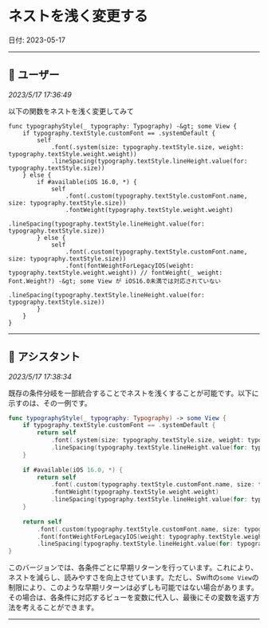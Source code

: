 # ネストを浅く変更する

日付: 2023-05-17

---

## 👤 ユーザー
*2023/5/17 17:36:49*

以下の関数をネストを浅く変更してみて

    func typographyStyle(_ typography: Typography) -&gt; some View {
        if typography.textStyle.customFont == .systemDefault {
            self
                .font(.system(size: typography.textStyle.size, weight: typography.textStyle.weight.weight))
                .lineSpacing(typography.textStyle.lineHeight.value(for: typography.textStyle.size))
        } else {
            if #available(iOS 16.0, *) {
                self
                    .font(.custom(typography.textStyle.customFont.name, size: typography.textStyle.size))
                    .fontWeight(typography.textStyle.weight.weight)
                    .lineSpacing(typography.textStyle.lineHeight.value(for: typography.textStyle.size))
            } else {
                self
                    .font(.custom(typography.textStyle.customFont.name, size: typography.textStyle.size))
                    .font(fontWeightForLegacyIOS(weight: typography.textStyle.weight.weight)) // fontWeight(_ weight: Font.Weight?) -&gt; some View が iOS16.0未満では対応されていない
                    .lineSpacing(typography.textStyle.lineHeight.value(for: typography.textStyle.size))
            }
        }
    }

---

## 🤖 アシスタント
*2023/5/17 17:38:34*

既存の条件分岐を一部統合することでネストを浅くすることが可能です。以下に示すのは、その一例です。

```swift
func typographyStyle(_ typography: Typography) -> some View {
    if typography.textStyle.customFont == .systemDefault {
        return self
            .font(.system(size: typography.textStyle.size, weight: typography.textStyle.weight.weight))
            .lineSpacing(typography.textStyle.lineHeight.value(for: typography.textStyle.size))
    }
    
    if #available(iOS 16.0, *) {
        return self
            .font(.custom(typography.textStyle.customFont.name, size: typography.textStyle.size))
            .fontWeight(typography.textStyle.weight.weight)
            .lineSpacing(typography.textStyle.lineHeight.value(for: typography.textStyle.size))
    }
    
    return self
        .font(.custom(typography.textStyle.customFont.name, size: typography.textStyle.size))
        .font(fontWeightForLegacyIOS(weight: typography.textStyle.weight.weight)) // fontWeight(_ weight: Font.Weight?) -> some View が iOS16.0未満では対応されていない
        .lineSpacing(typography.textStyle.lineHeight.value(for: typography.textStyle.size))
}
```

このバージョンでは、各条件ごとに早期リターンを行っています。これにより、ネストを減らし、読みやすさを向上させています。ただし、Swiftの`some View`の制限により、このような早期リターンは必ずしも可能ではない場合があります。その場合は、各条件に対応するビューを変数に代入し、最後にその変数を返す方法を考えることができます。

---
